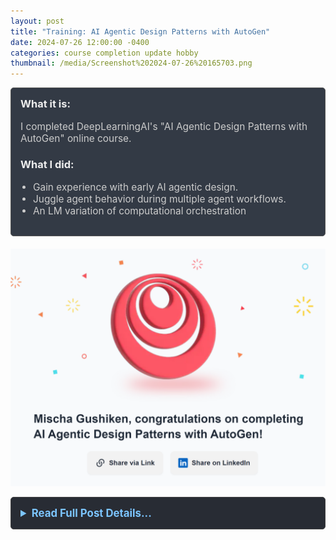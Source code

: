 ```yaml
---
layout: post
title: "Training: AI Agentic Design Patterns with AutoGen"
date: 2024-07-26 12:00:00 -0400
categories: course completion update hobby
thumbnail: /media/Screenshot%202024-07-26%20165703.png
---
```


<div style="padding: 15px; border: 1px solid #555; border-radius: 5px; margin-bottom: 20px; background-color: #333a45;">
  <h3 style="margin-top: 0; color: #eee;">What it is:</h3>
  <p style="font-size: 1.1em; color: #ccc;">I completed DeepLearningAI's "AI Agentic Design Patterns with AutoGen" online course.</p>
  
  <h3 style="color: #eee;">What I did:</h3>
  <ul style="font-size: 1.1em; list-style-type: disc; padding-left: 20px; color: #ccc;">
    <li>Gain experience with early AI agentic design.</li>
    <li>Juggle agent behavior during multiple agent workflows.</li>
    <li>An LM variation of computational orchestration</li>
  </ul>
</div>

![Course Completion Screenshot](/media/Screenshot%202024-07-26%20165703.png)

<details style="margin-bottom: 20px; background-color: #282c34; padding: 15px; border-radius: 5px; border: 1px solid #444;">
  <summary style="cursor: pointer; font-weight: bold; color: #7cc5ff; font-size: 1.2em;">Read Full Post Details...</summary>
  <div style="padding-top: 15px; color: #bbb;" markdown="1">

I completed the "AI Agentic Design Patterns with AutoGen" course offered by DeepLearning.AI. This comprehensive course covered multi-agent conversation, sequential chats, and planning with AI.

This course provided a fundamental understanding of working with AI agents, focusing on raw usage rather than automation, to understand the fundamentals of AI agents.

For more details about the course, you can check it out [here](https://learn.deeplearning.ai/courses/ai-agentic-design-patterns-with-autogen/lesson/1/introduction).

  </div>
</details>